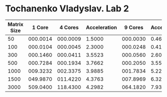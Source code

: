 # Tochanenko Vladyslav. Lab 2

| Matrix Size | 1 Core   | 4 Cores  | Acceleration | 9 Cores  | Acceleration |
|-------------|----------|----------|--------------|----------|--------------|
| 50          | 000.0014 | 000.0009 | 1.5000       | 000.0030 | 0.4666       |
| 100         | 000.0104 | 000.0045 | 2.3000       | 000.0248 | 0.4193       |
| 300         | 000.1460 | 000.0411 | 3.5523       | 000.0560 | 2.6071       |
| 500         | 000.7284 | 000.1934 | 3.7662       | 000.2050 | 3.5531       |
| 1000        | 009.3232 | 002.3375 | 3.9885       | 001.7834 | 5.2277       |
| 1500        | 049.9870 | 011.4220 | 4.3763       | 007.8969 | 6.3299       |
| 3000        | 509.0400 | 118.4300 | 4.2982       | 064.1820 | 7.9311       |